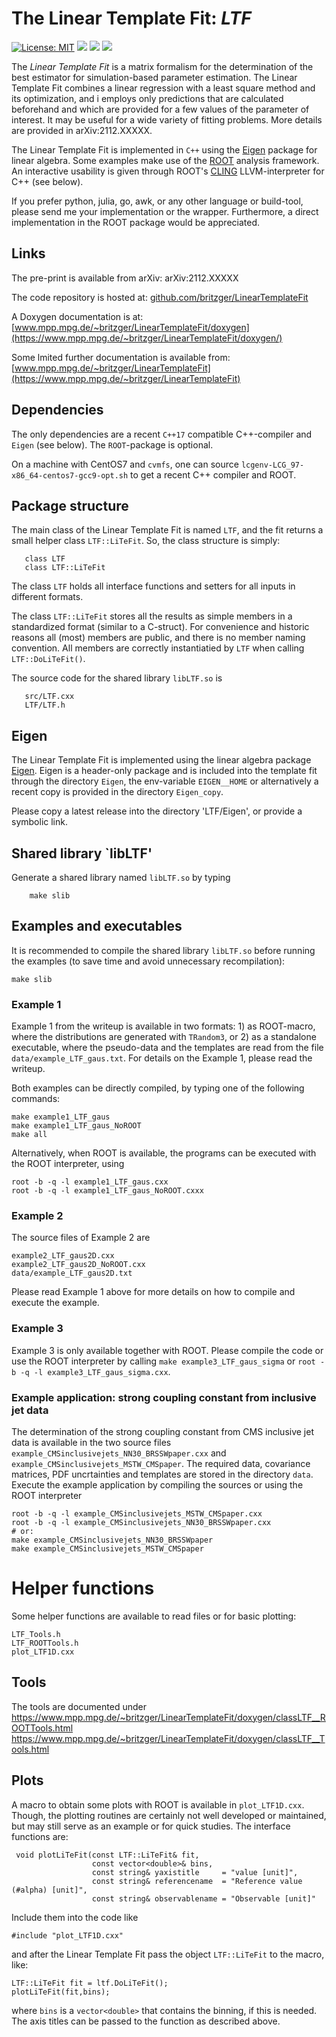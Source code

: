 # The Linear Template Fit: *LTF*  

[![License: MIT](https://img.shields.io/badge/License-MIT-yellow.svg)](https://opensource.org/licenses/MIT)
[![](https://img.shields.io/badge/version-stable-green.svg)]()
[![](https://img.shields.io/badge/docs-doxygen-blue.svg)](https://www.mpp.mpg.de/~britzger/LinearTemplateFit/doxygen/) 
[![](https://img.shields.io/badge/docs-home-blue.svg)](https://www.mpp.mpg.de/~britzger/LinearTemplateFit/) 

The *Linear Template Fit* is a matrix formalism for the determination of the best estimator for simulation-based parameter estimation.
The Linear Template Fit combines a linear regression with a least square method and its optimization, and i
 employs only predictions that are calculated beforehand and which are provided for a few values of the parameter of interest.
It may be useful for a wide variety of fitting problems. More details are provided in arXiv:2112.XXXXX.

The Linear Template Fit is implemented in `C++` using the [Eigen](https://eigen.tuxfamily.org) package for linear algebra.
Some examples make use of the [ROOT](https://root.cern) analysis framework.
An interactive usability is given through ROOT's [CLING](https://root.cern/cling) LLVM-interpreter for C++ (see below).

If you prefer python, julia, go, awk, or any other language or build-tool, please send me your implementation or the wrapper.
Furthermore, a direct implementation in the ROOT package would be appreciated.

## Links
The pre-print is available from arXiv: arXiv:2112.XXXXX

The code repository is hosted at: [github.com/britzger/LinearTemplateFit](https://github.com/britzger/LinearTemplateFit/)

A Doxygen documentation is at: [www.mpp.mpg.de/~britzger/LinearTemplateFit/doxygen](https://www.mpp.mpg.de/~britzger/LinearTemplateFit/doxygen/)

Some lmited further documentation is available from: [www.mpp.mpg.de/~britzger/LinearTemplateFit](https://www.mpp.mpg.de/~britzger/LinearTemplateFit)


## Dependencies
The only dependencies are a recent `C++17` compatible C++-compiler and `Eigen` (see below).
The `ROOT`-package is optional.

On a machine with CentOS7 and `cvmfs`, one can source `lcgenv-LCG_97-x86_64-centos7-gcc9-opt.sh` to get a recent C++ compiler and ROOT.

## Package structure
The main class of the Linear Template Fit is named `LTF`, and the fit returns a small helper class `LTF::LiTeFit`.
So, the class structure is simply:
```
   class LTF
   class LTF::LiTeFit
```

The class `LTF` holds all interface functions and setters for all inputs in different formats.

The class `LTF::LiTeFit` stores all the results as simple members in a standardized format (similar to a C-struct). 
For convenience and historic reasons all (most) members are public, and there is no member naming convention.
All members are correctly instantiatied by `LTF` when calling `LTF::DoLiTeFit()`.

The source code for the shared library `libLTF.so` is 
```
   src/LTF.cxx
   LTF/LTF.h
```


## Eigen
The Linear Template Fit is implemented using the linear algebra package [Eigen](https://eigen.tuxfamily.org).
Eigen is a header-only package and is included into the template fit through the directory `Eigen`, the env-variable `EIGEN__HOME` or 
alternatively a recent copy is provided in the directory `Eigen_copy`.

Please copy a latest release into the directory 'LTF/Eigen', or provide a symbolic link.

## Shared library `libLTF'
Generate a shared library named `libLTF.so` by typing
```
    make slib
````


## Examples and executables

It is recommended to compile the shared library `libLTF.so` before running the examples (to save time and avoid unnecessary recompilation):
```
make slib
```

### Example 1
Example 1 from the writeup is available in two formats: 1) as ROOT-macro, where the distributions are generated with `TRandom3`, or 2) as a standalone executable, where the pseudo-data and the templates are read from the file `data/example_LTF_gaus.txt`.
For details on the Example 1, please read the writeup.

Both examples can be directly compiled, by typing one of the following commands:
```
make example1_LTF_gaus
make example1_LTF_gaus_NoROOT
make all
```
Alternatively, when ROOT is available, the programs can be executed with the ROOT interpreter, using
```
root -b -q -l example1_LTF_gaus.cxx
root -b -q -l example1_LTF_gaus_NoROOT.cxxx
```


### Example 2
The source files of Example 2 are
```
example2_LTF_gaus2D.cxx
example2_LTF_gaus2D_NoROOT.cxx
data/example_LTF_gaus2D.txt
```
Please read Example 1 above for more details on how to compile and execute the example.


### Example 3
Example 3 is only available together with ROOT. Please compile the code or use the ROOT interpreter by calling `make example3_LTF_gaus_sigma` or `root -b -q -l example3_LTF_gaus_sigma.cxx`.


### Example application: strong coupling constant from inclusive jet data
The determination of the strong coupling constant from CMS inclusive jet data is available in the two source files `example_CMSinclusivejets_NN30_BRSSWpaper.cxx` and `example_CMSinclusivejets_MSTW_CMSpaper`.
The required data, covariance matrices, PDF uncrtainties and templates are stored in the directory `data`. 
Execute the example application by compiling the sources or using the ROOT interpreter
```
root -b -q -l example_CMSinclusivejets_MSTW_CMSpaper.cxx
root -b -q -l example_CMSinclusivejets_NN30_BRSSWpaper.cxx
# or:
make example_CMSinclusivejets_NN30_BRSSWpaper
make example_CMSinclusivejets_MSTW_CMSpaper
```

# Helper functions
Some helper functions are available to read files or for basic plotting:
```
LTF_Tools.h
LTF_ROOTTools.h
plot_LTF1D.cxx
```

## Tools
The tools are documented under
https://www.mpp.mpg.de/~britzger/LinearTemplateFit/doxygen/classLTF__ROOTTools.html
https://www.mpp.mpg.de/~britzger/LinearTemplateFit/doxygen/classLTF__Tools.html


## Plots
A  macro to obtain some plots with ROOT is available in `plot_LTF1D.cxx`.
Though, the plotting routines are certainly not well developed or maintained, but may still serve as an example or for quick studies.
The interface functions are:
```
 void plotLiTeFit(const LTF::LiTeFit& fit,
                  const vector<double>& bins,
                  const string& yaxistitle     = "value [unit]",
                  const string& referencename  = "Reference value (#alpha) [unit]",
                  const string& observablename = "Observable [unit]"
```


Include them into the code like
```
#include "plot_LTF1D.cxx"
```
and after the Linear Template Fit pass the object `LTF::LiTeFit` to the macro, like:
```
LTF::LiTeFit fit = ltf.DoLiTeFit();
plotLiTeFit(fit,bins);
```
where `bins` is a `vector<double>` that contains the binning, if this is needed.
The axis titles can be passed to the function as described above.

